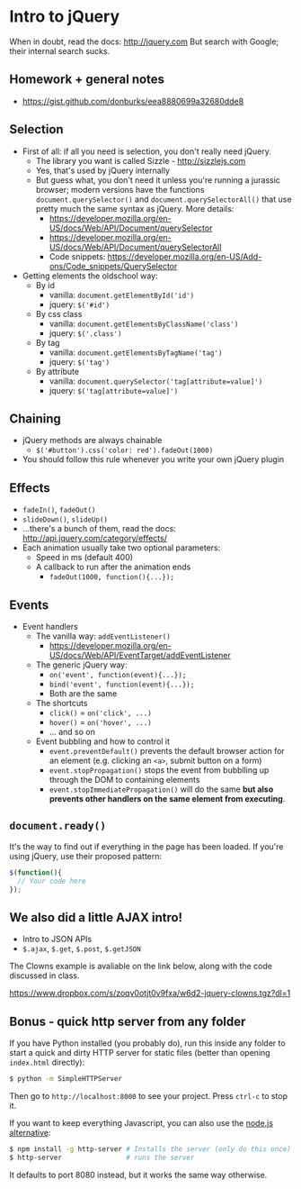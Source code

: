 # Intro to jQuery

When in doubt, read the docs: http://jquery.com
But search with Google; their internal search sucks.

## Homework + general notes
* https://gist.github.com/donburks/eea8880699a32680dde8

## Selection
* First of all: if all you need is selection, you don't really need jQuery.
    - The library you want is called Sizzle - http://sizzlejs.com
    - Yes, that's used by jQuery internally
    - But guess what, you don't need it unless you're running a jurassic browser; modern versions have the functions `document.querySelector()` and `document.querySelectorAll()` that use pretty much the same syntax as jQuery. More details:
        + https://developer.mozilla.org/en-US/docs/Web/API/Document/querySelector
        + https://developer.mozilla.org/en-US/docs/Web/API/Document/querySelectorAll
        + Code snippets: https://developer.mozilla.org/en-US/Add-ons/Code_snippets/QuerySelector
* Getting elements the oldschool way:
    - By id
        + vanilla: `document.getElementById('id')`
        + jquery: `$('#id')`
    - By css class
        + vanilla: `document.getElementsByClassName('class')`
        + jquery: `$('.class')`
    - By tag
        + vanilla: `document.getElementsByTagName('tag')`
        + jquery: `$('tag')`
    - By attribute
        + vanilla: `document.querySelector('tag[attribute=value]')`
        + jquery: `$('tag[attribute=value]')`

## Chaining
* jQuery methods are always chainable
    - `$('#button').css('color: red').fadeOut(1000)`
* You should follow this rule whenever you write your own jQuery plugin

## Effects
* `fadeIn()`, `fadeOut()`
* `slideDown()`, `slideUp()`
* ...there's a bunch of them, read the docs: http://api.jquery.com/category/effects/
* Each animation usually take two optional parameters:
    - Speed in ms (default 400)
    - A callback to run after the animation ends
        + `fadeOut(1000, function(){...});`

## Events
* Event handlers
    - The vanilla way: `addEventListener()`
        + https://developer.mozilla.org/en-US/docs/Web/API/EventTarget/addEventListener
    - The generic jQuery way: 
        + `on('event', function(event){...});` 
        + `bind('event', function(event){...});` 
        + Both are the same
    - The shortcuts
        + `click()` = `on('click', ...)`
        + `hover()` = `on('hover', ...)`
        + ... and so on
    - Event bubbling and how to control it
        + `event.preventDefault()` prevents the default browser action for an element (e.g. clicking an `<a>`, submit button on a form)
        + `event.stopPropagation()` stops the event from bubblling up through the DOM to containing elements
        + `event.stopImmediatePropagation()` will do the same **but also prevents other handlers on the same element from executing**.
 
## `document.ready()`
It's the way to find out if everything in the page has been loaded. If you're using jQuery, use their proposed pattern: 
```js
$(function(){
  // Your code here
});
```

## We also did a little AJAX intro!
* Intro to JSON APIs
* `$.ajax`, `$.get`, `$.post`, `$.getJSON`

The Clowns example is avaliable on the link below, along with the code discussed in class.

https://www.dropbox.com/s/zoqv0otjt0v9fxa/w6d2-jquery-clowns.tgz?dl=1

## Bonus - quick http server from any folder

If you have Python installed (you probably do), run this inside any folder to start a quick and dirty HTTP server for static files (better than opening `index.html` directly):
```sh
$ python -m SimpleHTTPServer
```
Then go to `http://localhost:8000` to see your project. Press `ctrl-c` to stop it. 

If you want to keep everything Javascript, you can also use the [node.js alternative](https://www.npmjs.com/package/http-server):
```sh
$ npm install -g http-server # Installs the server (only do this once)
$ http-server                # runs the server
```

It defaults to port 8080 instead, but it works the same way otherwise.

